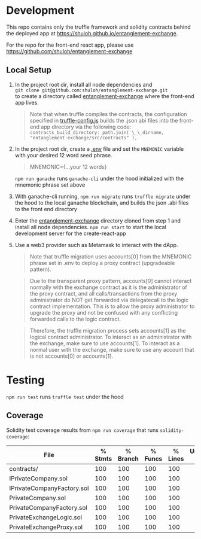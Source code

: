 # Development

This repo contains only the truffle framework and solidity contracts behind the deployed app at <https://shuloh.github.io/entanglement-exchange>.

For the repo for the front-end react app, please use <https://github.com/shuloh/entanglement-exchange>

## Local Setup

1. In the project root dir, install all node dependencies and  
   `git clone git@github.com:shuloh/entanglement-exchange.git`  
    to create a directory called [entanglement-exchange](/entanglement-exchange) where the front-end app lives.
   > Note that when truffle compiles the contracts, the configuration specified in [truffle-config.js](truffle-config.js)
   > builds the .json abi files into the front-end app directory via the following code:  
   > `contracts_build_directory: path.join( \_\_dirname, "entanglement-exchange/src/contracts" ),`
2. In the project root dir, create a [.env](.env) file and set the `MNEMONIC` variable with your desired 12 word seed phrase.

   > MNEMONIC={...your 12 words}

   `npm run ganache` runs `ganache-cli` under the hood initialized with the mnemonic phrase set above

3. With ganache-cli running,
   `npm run migrate` runs `truffle migrate` under the hood to the local ganache blockchain,
   and builds the json .abi files to the front end directory

4. Enter the [entanglement-exchange](/entanglement-exchange) directory cloned from step 1 and install all node dependencies.
   `npm run start` to start the local development server for the create-react-app

5. Use a web3 provider such as Metamask to interact with the dApp.

   > Note that truffle migration uses accounts[0] from the MNEMONIC phrase set in .env to deploy a proxy contract (upgradeable pattern).

   > Due to the transparent proxy pattern, accounts[0] cannot interact normally with the exchange contract as it is the administrator of the proxy contract, and all calls/transactions from the proxy administrator do NOT get forwarded via delegatecall to the logic contract implementation. This is to allow the proxy administrator to upgrade the proxy and not be confused with any conflicting forwarded calls to the logic contract.

   > Therefore, the truffle migration process sets accounts[1] as the logical contract administrator. To interact as an administrator with the exchange, make sure to use accounts[1]. To interact as a normal user with the exchange, make sure to use any account that is not accounts[0] or accounts[1].

# Testing

`npm run test` runs `truffle test` under the hood

## Coverage

Solidity test coverage results from `npm run coverage` that runs `solidity-coverage`:

| File                       | % Stmts | % Branch | % Funcs | % Lines | Uncovered Lines |
| -------------------------- | ------- | -------- | ------- | ------- | --------------- |
| contracts/                 | 100     | 100      | 100     | 100     |                 |
| IPrivateCompany.sol        | 100     | 100      | 100     | 100     |                 |
| IPrivateCompanyFactory.sol | 100     | 100      | 100     | 100     |                 |
| PrivateCompany.sol         | 100     | 100      | 100     | 100     |                 |
| PrivateCompanyFactory.sol  | 100     | 100      | 100     | 100     |                 |
| PrivateExchangeLogic.sol   | 100     | 100      | 100     | 100     |                 |
| PrivateExchangeProxy.sol   | 100     | 100      | 100     | 100     |                 |
